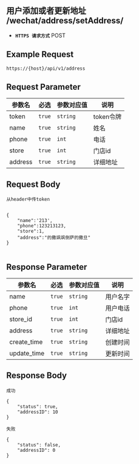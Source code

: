 ## 用户添加或者更新地址 /wechat/address/setAddress/

- **`HTTPS 请求方式`** POST

## Example Request
```
https://{host}/api/v1/address
```

## Request Parameter

| 参数名       | 必选   | 参数对应值 | 说明                  |
| ------------ | ------ | ---------- | --------------------|
| token        | `true` | `string`   | token令牌            |
| name         | `true` | `string`   | 姓名                 |
| phone        | `true` | `int`      | 电话                 |
| store        | `true` | `int`      | 门店id               |
| address      | `true` | `string`   | 详细地址              |


## Request Body


```
从header中传token


{
	"name":'213',
	"phone":123213123,
	"store":1,
	"address":"的撒飒飒倒萨的撒旦"
}


```


## Response Parameter



| 参数名              | 必选   | 参数对应值 | 说明                              |
| -------------------| ------ | ---------- | --------------------------------|
| name               | `true` | `string`   | 用户名字                         |
| phone              | `true` | `int`      | 用户电话                         |
| store_id           | `true` | `int`      | 门店id                           |
| address            | `true` | `string`   | 详细地址                         |
| create_time        | `true` | `string`   | 创建时间                         |
| update_time        | `true` | `string`   | 更新时间                         |



## Response Body

```
成功

{
    "status": true,
    "addressID": 10
}

失败

{
    "status": false,
    "addressID": 0
}


```

